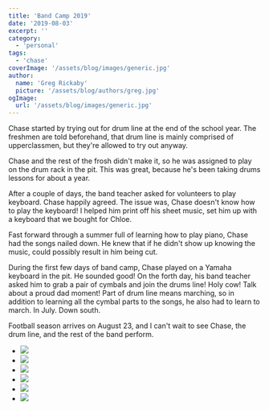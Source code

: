 ```yaml
---
title: 'Band Camp 2019'
date: '2019-08-03'
excerpt: ''
category:
  - 'personal'
tags:
  - 'chase'
coverImage: '/assets/blog/images/generic.jpg'
author:
  name: 'Greg Rickaby'
  picture: '/assets/blog/authors/greg.jpg'
ogImage:
  url: '/assets/blog/images/generic.jpg'
---
```


Chase started by trying out for drum line at the end of the school year. The freshmen are told beforehand, that drum line is mainly comprised of upperclassmen, but they're allowed to try out anyway.

Chase and the rest of the frosh didn't make it, so he was assigned to play on the drum rack in the pit. This was great, because he's been taking drums lessons for about a year.

After a couple of days, the band teacher asked for volunteers to play keyboard. Chase happily agreed. The issue was, Chase doesn't know how to play the keyboard! I helped him print off his sheet music, set him up with a keyboard that we bought for Chloe.

Fast forward through a summer full of learning how to play piano, Chase had the songs nailed down. He knew that if he didn't show up knowing the music, could possibly result in him being cut.

During the first few days of band camp, Chase played on a Yamaha keyboard in the pit. He sounded good! On the forth day, his band teacher asked him to grab a pair of cymbals and join the drums line! Holy cow! Talk about a proud dad moment! Part of drum line means marching, so in addition to learning all the cymbal parts to the songs, he also had to learn to march. In July. Down south.

Football season arrives on August 23, and I can't wait to see Chase, the drum line, and the rest of the band perform.

- ![](images/67875916_2914249348800518_3984537118658527232_n.jpg)
- ![](images/67169126_2914255168799936_327444638744969216_n.jpg)
- ![](images/67598820_2914255862133200_9038075997970235392_n.jpg)
- ![](images/67472910_2915122155379904_947002209587953664_n.jpg)
- ![](images/67649016_2915122795379840_3837207229165993984_n.jpg)
- ![](images/img_6291.jpg)
